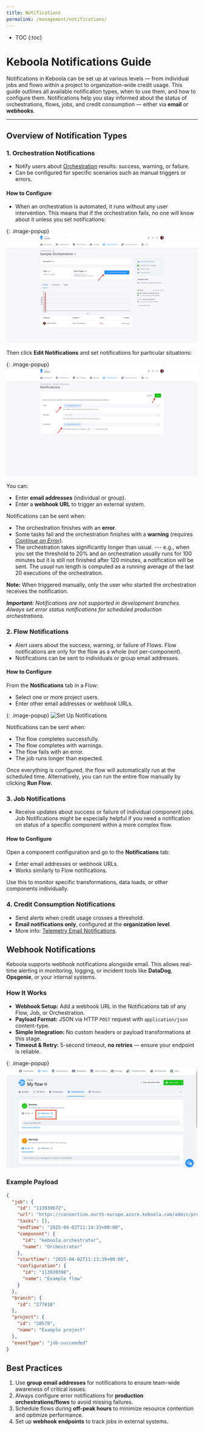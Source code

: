 ```yaml
---
title: Notifications
permalink: /management/notifications/
---
```


* TOC
{:toc}

# Keboola Notifications Guide

Notifications in Keboola can be set up at various levels — from individual jobs and flows within a project to organization-wide credit usage. This guide outlines all available notification types, when to use them, and how to configure them. Notifications help you stay informed about the status of orchestrations, flows, jobs, and credit consumption — either via **email** or **webhooks**.

---

## Overview of Notification Types

### 1. Orchestration Notifications
- Notify users about [Orchestration](/orchestrator/notifications/) results: success, warning, or failure.  
- Can be configured for specific scenarios such as manual triggers or errors.  

#### How to Configure
- When an orchestration is automated, it runs without any user intervention. This means that if the orchestration fails, no one will know about it unless you set notifications:

{: .image-popup}
![Screenshot - Orchestration Notifications](/management/notifications/orchestration-main-1.png)

Then click **Edit Notifications** and set notifications for particular situations:

{: .image-popup}
![Screenshot - Notification Details](/management/notifications/orch-notifications.png)

You can:
- Enter **email addresses** (individual or group).
- Enter a **webhook URL** to trigger an external system.

Notifications can be sent when:
- The orchestration finishes with an **error**.
- Some tasks fail and the orchestration finishes with a **warning** (requires [*Continue on Error*](/orchestrator/running/)).
- The orchestration takes significantly longer than usual. --- e.g., when you set the threshold to 20% and an orchestration usually runs 
for 100 minutes but it is still not finished after 120 minutes, a notification will be sent. The *usual* run length is computed as a running average of the last 20 executions of the orchestration.

**Note:** When triggered manually, only the user who started the orchestration receives the notification.

***Important:** Notifications are not supported in development branches. Always set error status notifications for scheduled production orchestrations.*
  
### 2. Flow Notifications
- Alert users about the success, warning, or failure of Flows. Flow notifications are only for the flow as a whole (not per-component).  
- Notifications can be sent to individuals or group email addresses.  

#### How to Configure
From the **Notifications** tab in a Flow:
- Select one or more project users.
- Enter other email addresses or webhook URLs.

{: .image-popup}
![Set Up Notifications](/management/flow-notifications.png)

Notifications can be sent when:
- The flow completes successfully.
- The flow completes with warnings.
- The flow fails with an error.
- The job runs longer than expected.

Once everything is configured, the flow will automatically run at the scheduled time. Alternatively, you can run the entire flow manually by clicking **Run Flow**.

### 3. Job Notifications
- Receive updates about success or failure of individual component jobs. Job Notifications might be especially helpful if you need a notification on status of a specific component within a more complex flow.

#### How to Configure
Open a component configuration and go to the **Notifications** tab:
- Enter email addresses or webhook URLs.
- Works similarly to Flow notifications.

Use this to monitor specific transformations, data loads, or other components individually.

### 4. Credit Consumption Notifications
- Send alerts when credit usage crosses a threshold.
- **Email notifications only**, configured at the **organization level**.
- More info: [Telemetry Email Notifications](/management/telemetry/#email-notifications).

## Webhook Notifications
Keboola supports webhook notifications alongside email. This allows real-time alerting in monitoring, logging, or incident tools like **DataDog**, **Opsgenie**, or your internal systems.

### How It Works

- **Webhook Setup:** Add a webhook URL in the Notifications tab of any Flow, Job, or Orchestration.
- **Payload Format:** JSON via HTTP `POST` request with `application/json` content-type.
- **Simple Integration:** No custom headers or payload transformations at this stage.
- **Timeout & Retry:** 5-second timeout, **no retries** — ensure your endpoint is reliable.

{: .image-popup}
![Webhook Setup UI](/management/notifications/webhook-notification.png)

### Example Payload

```json
{
  "job": {
    "id": "113939672",
    "url": "https://connection.north-europe.azure.keboola.com/admin/projects/20570/queue/113939672",
    "tasks": [],
    "endTime": "2025-04-02T11:14:33+00:00",
    "component": {
      "id": "keboola.orchestrator",
      "name": "Orchestrator"
    },
    "startTime": "2025-04-02T11:13:39+00:00",
    "configuration": {
      "id": "113939398",
      "name": "Example flow"
    }
  },
  "branch": {
    "id": "277810"
  },
  "project": {
    "id": "20570",
    "name": "Example project"
  },
  "eventType": "job-succeeded"
}
```
## Best Practices

1. Use **group email addresses** for notifications to ensure team-wide awareness of critical issues.  
2. Always configure error notifications for **production orchestrations/flows** to avoid missing failures.  
3. Schedule flows during **off-peak hours** to minimize resource contention and optimize performance.
4. Set up **webhook endpoints** to track jobs in external systems. 

